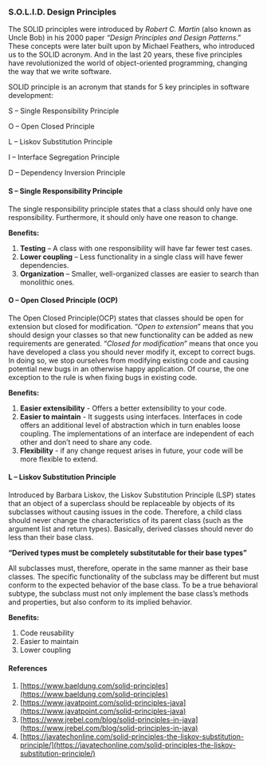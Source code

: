 ### S.O.L.I.D. Design Principles
The SOLID principles were introduced by *Robert C. Martin* (also known as Uncle Bob) in his 2000 paper *“Design Principles and Design Patterns*.” These concepts were later built upon by Michael Feathers, who introduced us to the SOLID acronym. And in the last 20 years, these five principles have revolutionized the world of object-oriented programming, changing the way that we write software.

SOLID principle is an acronym that stands for 5 key principles in software development: 

S – Single Responsibility Principle 

O – Open Closed Principle 

L – Liskov Substitution Principle

I – Interface Segregation Principle

D – Dependency Inversion Principle

#### S – Single Responsibility Principle 
The single responsibility principle states that a class should only have one responsibility. Furthermore, it should only have one reason to change.

**Benefits:**
1. **Testing** – A class with one responsibility will have far fewer test cases.
2. **Lower coupling** – Less functionality in a single class will have fewer dependencies.
3. **Organization** – Smaller, well-organized classes are easier to search than monolithic ones.

#### O – Open Closed Principle (OCP)
The Open Closed Principle(OCP) states that classes should be open for extension but closed for modification. “*Open to extension*” means that you should design your classes so that new functionality can be added as new requirements are generated. “*Closed for modification*” means that once you have developed a class you should never modify it, except to correct bugs.
In doing so, we stop ourselves from modifying existing code and causing potential new bugs in an otherwise happy application.
Of course, the one exception to the rule is when fixing bugs in existing code.

**Benefits:**
1. **Easier extensibility** - Offers a better extensibility to your code.
2. **Easier to maintain** - It suggests using interfaces. Interfaces in code offers an additional level of abstraction which in turn enables loose coupling. The implementations of an interface are independent of each other and don’t need to share any code.
3. **Flexibility** - if any change request arises in future, your code will be more flexible to extend.

#### L – Liskov Substitution Principle
Introduced by Barbara Liskov, the Liskov Substitution Principle (LSP) states that an object of a superclass should be replaceable by objects of its subclasses without causing issues in the code. Therefore, a child class should never change the characteristics of its parent class (such as the argument list and return types). Basically, derived classes should never do less than their base class.

**“Derived types must be completely substitutable for their base types”**

All subclasses must, therefore, operate in the same manner as their base classes. The specific functionality of the subclass may be different but must conform to the expected behavior of the base class. To be a true behavioral subtype, the subclass must not only implement the base class’s methods and properties, but also conform to its implied behavior.

**Benefits:**
1. Code reusability
2. Easier to maintain
3. Lower coupling

#### References
1. [https://www.baeldung.com/solid-principles](https://www.baeldung.com/solid-principles)
2. [https://www.javatpoint.com/solid-principles-java](https://www.javatpoint.com/solid-principles-java)
3. [https://www.jrebel.com/blog/solid-principles-in-java](https://www.jrebel.com/blog/solid-principles-in-java)
4. [https://javatechonline.com/solid-principles-the-liskov-substitution-principle/](https://javatechonline.com/solid-principles-the-liskov-substitution-principle/)